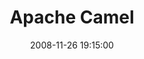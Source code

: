 ---
layout: event
title:  "Apache Camel"
date:   2008-11-26 19:15:00
tags: events
speakers:
 - rsobek
 - gamm
location: uni-ka-hs101
---